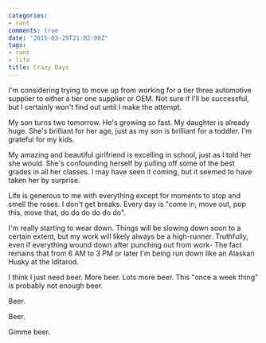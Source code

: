 ```yaml
---
categories:
- rant
comments: true
date: "2015-03-29T21:02:00Z"
tags:
- rant
- life
title: Crazy Days
---
```


I'm considering trying to move up from working for a tier three
automotive supplier to either a tier one supplier or OEM. Not sure if
I'll be successful, but I certainly won't find out until I make the
attempt.

My son turns two tomorrow. He's growing so fast. My daughter is already
huge. She's brilliant for her age, just as my son is brilliant for a
toddler. I'm grateful for my kids.

My amazing and beautiful girlfriend is excelling in school, just as I
told her she would. She's confounding herself by pulling off some of the
best grades in all her classes. I may have seen it coming, but it seemed
to have taken her by surprise.

Life is generous to me with everything except for moments to stop and
smell the roses. I don't get breaks. Every day is "come in, move out,
pop this, move that, do do do do do do".

I'm really starting to wear down. Things will be slowing down soon to a
certain extent, but my work will likely always be a high-runner.
Truthfully, even if everything wound down after punching out from work-
The fact remains that from 6 AM to 3 PM or later I'm being run down like
an Alaskan Husky at the Iditarod. 

I think I just need beer. More beer. Lots more beer. This "once a week
thing" is probably not enough beer.

Beer.

Beer.

Gimme beer.

